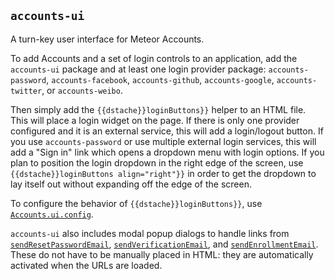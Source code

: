 ## `accounts-ui`

A turn-key user interface for Meteor Accounts.

To add Accounts and a set of login controls to an application, add the
`accounts-ui` package and at least one login provider package:
`accounts-password`, `accounts-facebook`, `accounts-github`,
`accounts-google`, `accounts-twitter`, or `accounts-weibo`.

Then simply add the `{{dstache}}loginButtons}}` helper to an HTML file. This
will place a login widget on the page. If there is only one provider configured
and it is an external service, this will add a login/logout button. If you use
`accounts-password` or use multiple external login services, this will add
a "Sign in" link which opens a dropdown menu with login options. If you plan to
position the login dropdown in the right edge of the screen, use
`{{dstache}}loginButtons align="right"}}` in order to get the dropdown to lay
itself out without expanding off the edge of the screen.

To configure the behavior of `{{dstache}}loginButtons}}`, use
[`Accounts.ui.config`](#accounts_ui_config).

`accounts-ui` also includes modal popup dialogs to handle links from
[`sendResetPasswordEmail`](#accounts_sendresetpasswordemail), [`sendVerificationEmail`](#accounts_sendverificationemail),
and [`sendEnrollmentEmail`](#accounts_sendenrollmentemail). These
do not have to be manually placed in HTML: they are automatically activated
when the URLs are loaded.
